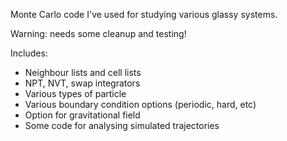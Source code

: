 Monte Carlo code I've used for studying various glassy systems.

Warning: needs some cleanup and testing!

Includes:
- Neighbour lists and cell lists
- NPT, NVT, swap integrators
- Various types of particle
- Various boundary condition options (periodic, hard, etc)
- Option for gravitational field
- Some code for analysing simulated trajectories
